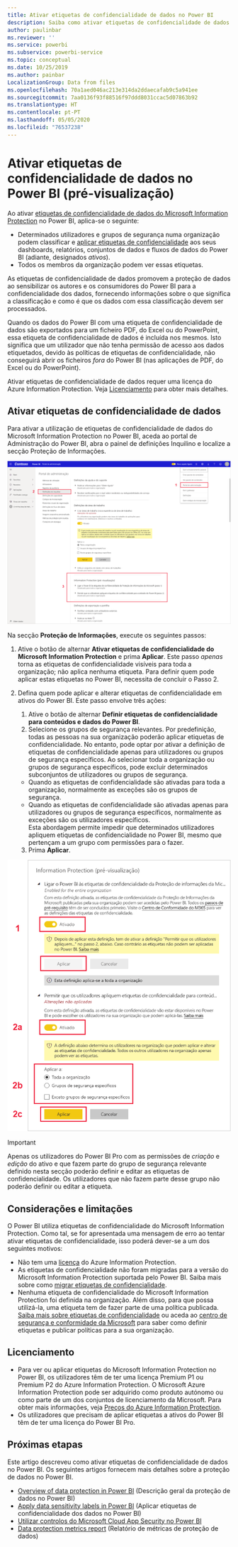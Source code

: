 ```yaml
---
title: Ativar etiquetas de confidencialidade de dados no Power BI
description: Saiba como ativar etiquetas de confidencialidade de dados no Power BI
author: paulinbar
ms.reviewer: ''
ms.service: powerbi
ms.subservice: powerbi-service
ms.topic: conceptual
ms.date: 10/25/2019
ms.author: painbar
LocalizationGroup: Data from files
ms.openlocfilehash: 70a1aed046ac213e314da2ddaecafab9c5a941ee
ms.sourcegitcommit: 7aa0136f93f88516f97ddd8031ccac5d07863b92
ms.translationtype: HT
ms.contentlocale: pt-PT
ms.lasthandoff: 05/05/2020
ms.locfileid: "76537238"
---
```

# <a name="enable-data-sensitivity-labels-in-power-bi-preview"></a>Ativar etiquetas de confidencialidade de dados no Power BI (pré-visualização)

Ao ativar [etiquetas de confidencialidade de dados do Microsoft Information Protection](https://docs.microsoft.com/microsoft-365/compliance/sensitivity-labels) no Power BI, aplica-se o seguinte:

* Determinados utilizadores e grupos de segurança numa organização podem classificar e [aplicar etiquetas de confidencialidade](../designer/service-security-apply-data-sensitivity-labels.md) aos seus dashboards, relatórios, conjuntos de dados e fluxos de dados do Power BI (adiante, designados *ativos*).
* Todos os membros da organização podem ver essas etiquetas.

As etiquetas de confidencialidade de dados promovem a proteção de dados ao sensibilizar os autores e os consumidores do Power BI para a confidencialidade dos dados, fornecendo informações sobre o que significa a classificação e como é que os dados com essa classificação devem ser processados.

Quando os dados do Power BI com uma etiqueta de confidencialidade de dados são exportados para um ficheiro PDF, do Excel ou do PowerPoint, essa etiqueta de confidencialidade de dados é incluída nos mesmos. Isto significa que um utilizador que não tenha permissão de acesso aos dados etiquetados, devido às políticas de etiquetas de confidencialidade, não conseguirá abrir os ficheiros *fora* do Power BI (nas aplicações de PDF, do Excel ou do PowerPoint).

Ativar etiquetas de confidencialidade de dados requer uma licença do Azure Information Protection. Veja [Licenciamento](#licensing) para obter mais detalhes.

## <a name="enable-data-sensitivity-labels"></a>Ativar etiquetas de confidencialidade de dados

Para ativar a utilização de etiquetas de confidencialidade de dados do Microsoft Information Protection no Power BI, aceda ao portal de Administração do Power BI, abra o painel de definições Inquilino e localize a secção Proteção de Informações.

![Localizar a secção Proteção de Informações](media/service-security-enable-data-sensitivity-labels/enable-data-sensitivity-labels-01.png)

Na secção **Proteção de Informações**, execute os seguintes passos:
1.  Ative o botão de alternar **Ativar etiquetas de confidencialidade do Microsoft Information Protection** e prima **Aplicar**. Este passo *apenas* torna as etiquetas de confidencialidade visíveis para toda a organização; não aplica nenhuma etiqueta. Para definir quem pode aplicar estas etiquetas no Power BI, necessita de concluir o Passo 2.
2.  Defina quem pode aplicar e alterar etiquetas de confidencialidade em ativos do Power BI. Este passo envolve três ações:
    1.  Ative o botão de alternar **Definir etiquetas de confidencialidade para conteúdos e dados do Power BI**.
    2.  Selecione os grupos de segurança relevantes. Por predefinição, todas as pessoas na sua organização poderão aplicar etiquetas de confidencialidade. No entanto, pode optar por ativar a definição de etiquetas de confidencialidade apenas para utilizadores ou grupos de segurança específicos. Ao selecionar toda a organização ou grupos de segurança específicos, pode excluir determinados subconjuntos de utilizadores ou grupos de segurança.
    * Quando as etiquetas de confidencialidade são ativadas para toda a organização, normalmente as exceções são os grupos de segurança.
    * Quando as etiquetas de confidencialidade são ativadas apenas para utilizadores ou grupos de segurança específicos, normalmente as exceções são os utilizadores específicos.  
    Esta abordagem permite impedir que determinados utilizadores apliquem etiquetas de confidencialidade no Power BI, mesmo que pertençam a um grupo com permissões para o fazer.
    
    3. Prima **Aplicar**.

![Ativar etiquetas de confidencialidade](media/service-security-enable-data-sensitivity-labels/enable-data-sensitivity-labels-02.png)

> [!IMPORTANT]
> Apenas os utilizadores do Power BI Pro com as permissões de *criação* e *edição* do ativo e que fazem parte do grupo de segurança relevante definido nesta secção poderão definir e editar as etiquetas de confidencialidade. Os utilizadores que não fazem parte desse grupo não poderão definir ou editar a etiqueta. 


## <a name="considerations-and-limitations"></a>Considerações e limitações

O Power BI utiliza etiquetas de confidencialidade do Microsoft Information Protection. Como tal, se for apresentada uma mensagem de erro ao tentar ativar etiquetas de confidencialidade, isso poderá dever-se a um dos seguintes motivos:

* Não tem uma [licença](#licensing) do Azure Information Protection.
* As etiquetas de confidencialidade não foram migradas para a versão do Microsoft Information Protection suportada pelo Power BI. Saiba mais sobre como [migrar etiquetas de confidencialidade](https://docs.microsoft.com/azure/information-protection/configure-policy-migrate-labels).
* Nenhuma etiqueta de confidencialidade do Microsoft Information Protection foi definida na organização. Além disso, para que possa utilizá-la, uma etiqueta tem de fazer parte de uma política publicada. [Saiba mais sobre etiquetas de confidencialidade](https://docs.microsoft.com/Office365/SecurityCompliance/sensitivity-labels) ou aceda ao [centro de segurança e conformidade da Microsoft](https://sip.protection.office.com/sensitivity?flight=EnableMIPLabels) para saber como definir etiquetas e publicar políticas para a sua organização.

## <a name="licensing"></a>Licenciamento

* Para ver ou aplicar etiquetas do Microsoft Information Protection no Power BI, os utilizadores têm de ter uma licença Premium P1 ou Premium P2 do Azure Information Protection. O Microsoft Azure Information Protection pode ser adquirido como produto autónomo ou como parte de um dos conjuntos de licenciamento da Microsoft. Para obter mais informações, veja [Preços do Azure Information Protection](https://azure.microsoft.com/pricing/details/information-protection/).
* Os utilizadores que precisam de aplicar etiquetas a ativos do Power BI têm de ter uma licença do Power BI Pro.


## <a name="next-steps"></a>Próximas etapas

Este artigo descreveu como ativar etiquetas de confidencialidade de dados no Power BI. Os seguintes artigos fornecem mais detalhes sobre a proteção de dados no Power BI. 

* [Overview of data protection in Power BI](service-security-data-protection-overview.md) (Descrição geral da proteção de dados no Power BI)
* [Apply data sensitivity labels in Power BI](../designer/service-security-apply-data-sensitivity-labels.md) (Aplicar etiquetas de confidencialidade dos dados no Power BI)
* [Utilizar controlos do Microsoft Cloud App Security no Power BI](service-security-using-microsoft-cloud-app-security-controls.md)
* [Data protection metrics report](service-security-data-protection-metrics-report.md) (Relatório de métricas de proteção de dados)